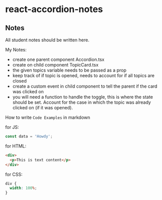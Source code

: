 # react-accordion-notes

## Notes

All student notes should be written here.

My Notes:

- create one parent component Accordion.tsx
- create on child component TopicCard.tsx
- the given topics variable needs to be passed as a prop
- keep track of if topic is opened, needs to account for if all topics are closed
- create a custom event in child component to tell the parent if the card was clicked on
- you will need a function to handle the toggle, this is where the state should be set. Account for the case in which the topic was already clicked on (if it was opened).

How to write `Code Examples` in markdown

for JS:

```javascript
const data = 'Howdy';
```

for HTML:

```html
<div>
  <p>This is text content</p>
</div>
```

for CSS:

```css
div {
  width: 100%;
}
```
